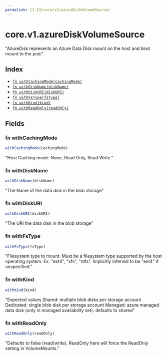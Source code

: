 ```yaml
---
permalink: /1.23/core/v1/azureDiskVolumeSource/
---
```


# core.v1.azureDiskVolumeSource

"AzureDisk represents an Azure Data Disk mount on the host and bind mount to the pod."

## Index

* [`fn withCachingMode(cachingMode)`](#fn-withcachingmode)
* [`fn withDiskName(diskName)`](#fn-withdiskname)
* [`fn withDiskURI(diskURI)`](#fn-withdiskuri)
* [`fn withFsType(fsType)`](#fn-withfstype)
* [`fn withKind(kind)`](#fn-withkind)
* [`fn withReadOnly(readOnly)`](#fn-withreadonly)

## Fields

### fn withCachingMode

```ts
withCachingMode(cachingMode)
```

"Host Caching mode: None, Read Only, Read Write."

### fn withDiskName

```ts
withDiskName(diskName)
```

"The Name of the data disk in the blob storage"

### fn withDiskURI

```ts
withDiskURI(diskURI)
```

"The URI the data disk in the blob storage"

### fn withFsType

```ts
withFsType(fsType)
```

"Filesystem type to mount. Must be a filesystem type supported by the host operating system. Ex. \"ext4\", \"xfs\", \"ntfs\". Implicitly inferred to be \"ext4\" if unspecified."

### fn withKind

```ts
withKind(kind)
```

"Expected values Shared: multiple blob disks per storage account  Dedicated: single blob disk per storage account  Managed: azure managed data disk (only in managed availability set). defaults to shared"

### fn withReadOnly

```ts
withReadOnly(readOnly)
```

"Defaults to false (read/write). ReadOnly here will force the ReadOnly setting in VolumeMounts."